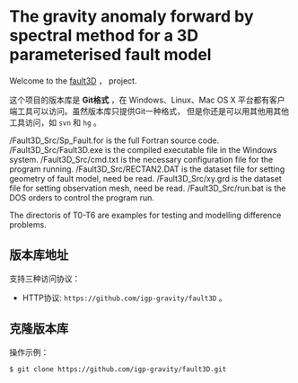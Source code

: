 # The gravity anomaly forward by spectral method for a 3D parameterised fault model

Welcome to the [fault3D](https://github.com/igp-gravity/fault3D) ，
project.

这个项目的版本库是 **Git格式** ，在 Windows、Linux、Mac OS X
平台都有客户端工具可以访问。虽然版本库只提供Git一种格式，
但是你还是可以用其他用其他工具访问，如 ``svn`` 和 ``hg`` 。

/Fault3D_Src/Sp_Fault.for is the full Fortran source code.
/Fault3D_Src/Fault3D.exe is the compiled executable file in the Windows system.
/Fault3D_Src/cmd.txt is the necessary configuration file for the program running.
/Fault3D_Src/RECTAN2.DAT is the dataset file for setting geometry of fault model, need be read.
/Fault3D_Src/xy.grd is the dataset file for setting observation mesh, need be read.
/Fault3D_Src/run.bat is the DOS orders to control the program run. 

The directoris of T0-T6 are examples for testing and modelling difference problems.

## 版本库地址

支持三种访问协议：

* HTTP协议: `https://github.com/igp-gravity/fault3D` 。

## 克隆版本库

操作示例：

    $ git clone https://github.com/igp-gravity/fault3D.git
